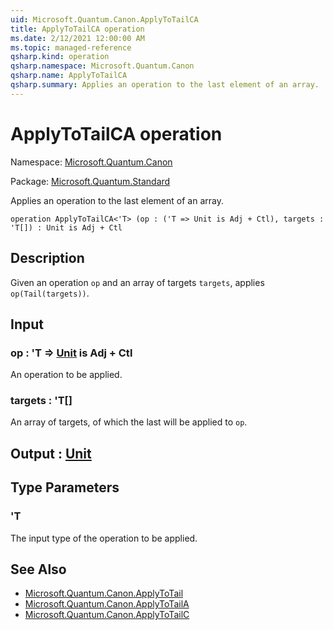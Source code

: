 ```yaml
---
uid: Microsoft.Quantum.Canon.ApplyToTailCA
title: ApplyToTailCA operation
ms.date: 2/12/2021 12:00:00 AM
ms.topic: managed-reference
qsharp.kind: operation
qsharp.namespace: Microsoft.Quantum.Canon
qsharp.name: ApplyToTailCA
qsharp.summary: Applies an operation to the last element of an array.
---
```


# ApplyToTailCA operation

Namespace: [Microsoft.Quantum.Canon](xref:Microsoft.Quantum.Canon)

Package: [Microsoft.Quantum.Standard](https://nuget.org/packages/Microsoft.Quantum.Standard)


Applies an operation to the last element of an array.

```qsharp
operation ApplyToTailCA<'T> (op : ('T => Unit is Adj + Ctl), targets : 'T[]) : Unit is Adj + Ctl
```


## Description

Given an operation `op` and an array of targets `targets`,applies `op(Tail(targets))`.

## Input

### op : 'T => [Unit](xref:microsoft.quantum.lang-ref.unit)  is Adj + Ctl

An operation to be applied.


### targets : 'T[]

An array of targets, of which the last will be applied to `op`.



## Output : [Unit](xref:microsoft.quantum.lang-ref.unit)



## Type Parameters

### 'T

The input type of the operation to be applied.

## See Also

- [Microsoft.Quantum.Canon.ApplyToTail](xref:Microsoft.Quantum.Canon.ApplyToTail)
- [Microsoft.Quantum.Canon.ApplyToTailA](xref:Microsoft.Quantum.Canon.ApplyToTailA)
- [Microsoft.Quantum.Canon.ApplyToTailC](xref:Microsoft.Quantum.Canon.ApplyToTailC)